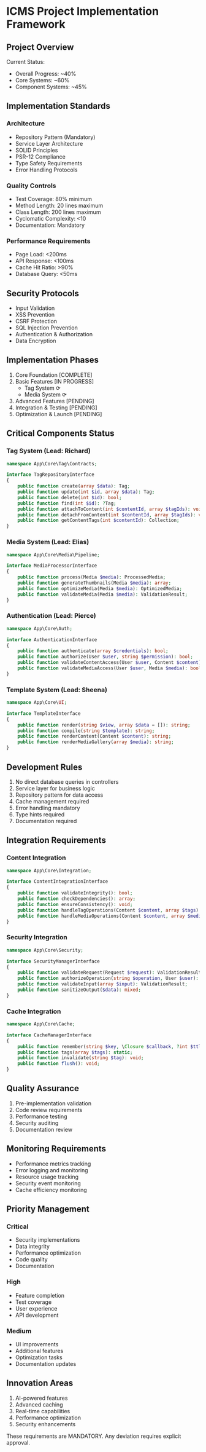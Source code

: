 # ICMS Project Implementation Framework

## Project Overview

Current Status:
- Overall Progress: ~40%
- Core Systems: ~60% 
- Component Systems: ~45%

## Implementation Standards

### Architecture
- Repository Pattern (Mandatory)
- Service Layer Architecture
- SOLID Principles
- PSR-12 Compliance
- Type Safety Requirements
- Error Handling Protocols

### Quality Controls
- Test Coverage: 80% minimum  
- Method Length: 20 lines maximum
- Class Length: 200 lines maximum
- Cyclomatic Complexity: <10
- Documentation: Mandatory

### Performance Requirements
- Page Load: <200ms
- API Response: <100ms
- Cache Hit Ratio: >90%
- Database Query: <50ms

## Security Protocols
- Input Validation
- XSS Prevention
- CSRF Protection
- SQL Injection Prevention
- Authentication & Authorization
- Data Encryption

## Implementation Phases
1. Core Foundation [COMPLETE]
2. Basic Features [IN PROGRESS]
   - Tag System ⟳
   - Media System ⟳
3. Advanced Features [PENDING]
4. Integration & Testing [PENDING]
5. Optimization & Launch [PENDING]

## Critical Components Status

### Tag System (Lead: Richard)
```php
namespace App\Core\Tag\Contracts;

interface TagRepositoryInterface 
{
    public function create(array $data): Tag;
    public function update(int $id, array $data): Tag;
    public function delete(int $id): bool;
    public function find(int $id): ?Tag;
    public function attachToContent(int $contentId, array $tagIds): void;
    public function detachFromContent(int $contentId, array $tagIds): void;
    public function getContentTags(int $contentId): Collection;
}
```

### Media System (Lead: Elias)
```php
namespace App\Core\Media\Pipeline;

interface MediaProcessorInterface
{
    public function process(Media $media): ProcessedMedia;
    public function generateThumbnails(Media $media): array;
    public function optimizeMedia(Media $media): OptimizedMedia;
    public function validateMedia(Media $media): ValidationResult;
}
```

### Authentication (Lead: Pierce)
```php
namespace App\Core\Auth;

interface AuthenticationInterface
{
    public function authenticate(array $credentials): bool;
    public function authorize(User $user, string $permission): bool;
    public function validateContentAccess(User $user, Content $content): bool;
    public function validateMediaAccess(User $user, Media $media): bool;
}
```

### Template System (Lead: Sheena)
```php
namespace App\Core\UI;

interface TemplateInterface
{
    public function render(string $view, array $data = []): string;
    public function compile(string $template): string;
    public function renderContent(Content $content): string;
    public function renderMediaGallery(array $media): string;
}
```

## Development Rules
1. No direct database queries in controllers
2. Service layer for business logic
3. Repository pattern for data access
4. Cache management required
5. Error handling mandatory
6. Type hints required
7. Documentation required

## Integration Requirements

### Content Integration
```php
namespace App\Core\Integration;

interface ContentIntegrationInterface
{
    public function validateIntegrity(): bool;
    public function checkDependencies(): array;
    public function ensureConsistency(): void;
    public function handleTagOperations(Content $content, array $tags): void;
    public function handleMediaOperations(Content $content, array $media): void;
}
```

### Security Integration
```php
namespace App\Core\Security;

interface SecurityManagerInterface
{
    public function validateRequest(Request $request): ValidationResult;
    public function authorizeOperation(string $operation, User $user): bool;
    public function validateInput(array $input): ValidationResult;
    public function sanitizeOutput($data): mixed;
}
```

### Cache Integration
```php
namespace App\Core\Cache;

interface CacheManagerInterface
{
    public function remember(string $key, \Closure $callback, ?int $ttl = null): mixed;
    public function tags(array $tags): static;
    public function invalidate(string $tag): void;
    public function flush(): void;
}
```

## Quality Assurance
1. Pre-implementation validation
2. Code review requirements
3. Performance testing
4. Security auditing
5. Documentation review

## Monitoring Requirements
- Performance metrics tracking
- Error logging and monitoring
- Resource usage tracking
- Security event monitoring
- Cache efficiency monitoring

## Priority Management

### Critical
- Security implementations
- Data integrity
- Performance optimization
- Code quality
- Documentation

### High
- Feature completion
- Test coverage  
- User experience
- API development

### Medium  
- UI improvements
- Additional features
- Optimization tasks
- Documentation updates

## Innovation Areas
1. AI-powered features
2. Advanced caching
3. Real-time capabilities  
4. Performance optimization
5. Security enhancements

These requirements are MANDATORY. Any deviation requires explicit approval.
